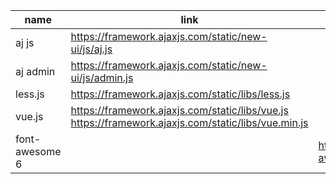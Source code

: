 

|name| link|CDN|
|---  |---|--|
|aj js    | https://framework.ajaxjs.com/static/new-ui/js/aj.js |
|aj admin | https://framework.ajaxjs.com/static/new-ui/js/admin.js |
|less.js  | https://framework.ajaxjs.com/static/libs/less.js|
|vue.js   | https://framework.ajaxjs.com/static/libs/vue.js<br/>https://framework.ajaxjs.com/static/libs/vue.min.js|
|font-awesome 6||https://cdnjs.cloudflare.com/ajax/libs/font-awesome/6.2.0/css/all.min.css|